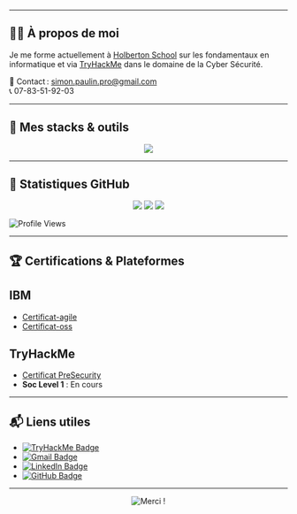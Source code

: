 
---

## 👨‍💻 À propos de moi

Je me forme actuellement à [Holberton School](https://www.holbertonschool.com/) sur les fondamentaux en informatique et via [TryHackMe](https://tryhackme.com) dans le domaine de la Cyber Sécurité.  


📧 Contact : [simon.paulin.pro@gmail.com](mailto:simon.paulin.pro@gmail.com)  
📞 07-83-51-92-03

---

## 🧰 Mes stacks & outils

<p align="center">
  <img src="https://skillicons.dev/icons?i=c,python,bash,linux,git,github,html,css,javascript,flask,vscode,wireshark,discord,kali,powershell,raspberrypi,unbuntu,v,vim,windows" />
</p>

---

## 🚀 Statistiques GitHub

<p align="center">
  <img src="https://github-readme-stats.vercel.app/api?username=Simon-Paulin&show_icons=true&theme=github_dark" />
  <img src="https://github-readme-streak-stats.herokuapp.com?user=Simon-Paulin&theme=dark&date_format=M%20j%5B%2C%20Y%5D"/>
  <img src="https://github-readme-stats.vercel.app/api/top-langs/?username=Simon-Paulin&layout=compact&theme=github_dark"/>
</p>

![Profile Views](https://komarev.com/ghpvc/?username=Simon-Paulin&color=blue)

---

## 🏆 Certifications & Plateformes

## IBM
- [Certificat-agile](https://github.com/user-attachments/files/20775891/certificate-agile.pdf)
- [Certificat-oss](https://github.com/user-attachments/files/20775905/certificate-oss.pdf)




## **TryHackMe**
- [Certificat PreSecurity](https://github.com/user-attachments/files/20775728/Pre_Security_Certificat.pdf)
- **Soc Level 1** : En cours  

---

## 📬 Liens utiles

- [![TryHackMe Badge](https://img.shields.io/badge/-TryHackme-c14438?style=flat&logo=Tryhackme&logoColor=white)](https://tryhackme.com/p/simon.paulin.pro)  
- [![Gmail Badge](https://img.shields.io/badge/-simon.paulin.pro@gmail.com-c14438?style=flat&logo=Gmail&logoColor=white)](mailto:simon.paulin.pro@gmail.com)
- [![LinkedIn Badge](https://img.shields.io/badge/-LinkedIn-blue?style=flat&logo=Linkedin&logoColor=white)]([https://linkedin.com/in/ton-lien-linkedin](https://www.linkedin.com/in/simon-paulin-346104366/))
- [![GitHub Badge](https://img.shields.io/badge/-Simon--Paulin-181717?style=flat&logo=github&logoColor=white)](https://github.com/Simon-Paulin)

---

<p align="center">
  <img src="https://readme-typing-svg.demolab.com?font=Fira+Code&size=24&pause=1000&color=E8C08F&center=true&vCenter=true&width=700&lines=Merci+de+votre+visite+!" alt="Merci !" />
</p>
